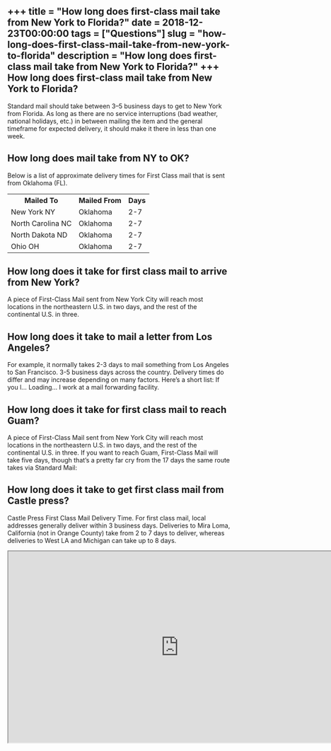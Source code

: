 +++
title = "How long does first-class mail take from New York to Florida?"
date = 2018-12-23T00:00:00
tags = ["Questions"]
slug = "how-long-does-first-class-mail-take-from-new-york-to-florida"
description = "How long does first-class mail take from New York to Florida?"
+++
How long does first-class mail take from New York to Florida?
-------------------------------------------------------------

Standard mail should take between 3–5 business days to get to New York from Florida. As long as there are no service interruptions (bad weather, national holidays, etc.) in between mailing the item and the general timeframe for expected delivery, it should make it there in less than one week.

How long does mail take from NY to OK?
--------------------------------------

Below is a list of approximate delivery times for First Class mail that is sent from Oklahoma (FL).

<table><tr><th>Mailed To</th><th>Mailed From</th><th>Days</th></tr><tr><td>New York NY</td><td>Oklahoma</td><td>2-7</td></tr><tr><td>North Carolina NC</td><td>Oklahoma</td><td>2-7</td></tr><tr><td>North Dakota ND</td><td>Oklahoma</td><td>2-7</td></tr><tr><td>Ohio OH</td><td>Oklahoma</td><td>2-7</td></tr></table>

How long does it take for first class mail to arrive from New York?
-------------------------------------------------------------------

A piece of First-Class Mail sent from New York City will reach most locations in the northeastern U.S. in two days, and the rest of the continental U.S. in three.

How long does it take to mail a letter from Los Angeles?
--------------------------------------------------------

For example, it normally takes 2-3 days to mail something from Los Angeles to San Francisco. 3-5 business days across the country. Delivery times do differ and may increase depending on many factors. Here’s a short list: If you l… Loading… I work at a mail forwarding facility.

How long does it take for first class mail to reach Guam?
---------------------------------------------------------

A piece of First-Class Mail sent from New York City will reach most locations in the northeastern U.S. in two days, and the rest of the continental U.S. in three. If you want to reach Guam, First-Class Mail will take five days, though that’s a pretty far cry from the 17 days the same route takes via Standard Mail:

How long does it take to get first class mail from Castle press?
----------------------------------------------------------------

Castle Press First Class Mail Delivery Time. For first class mail, local addresses generally deliver within 3 business days. Deliveries to Mira Loma, California (not in Orange County) take from 2 to 7 days to deliver, whereas deliveries to West LA and Michigan can take up to 8 days.

<iframe allow="accelerometer; autoplay; clipboard-write; encrypted-media; gyroscope; picture-in-picture" allowfullscreen="" class="__youtube_prefs__  epyt-is-override  no-lazyload" data-no-lazy="1" data-origheight="433" data-origwidth="770" data-skipgform_ajax_framebjll="" height="433" id="_ytid_44947" loading="lazy" src="https://www.youtube.com/embed/2XBXMsE8oBU?enablejsapi=1&autoplay=0&cc_load_policy=0&cc_lang_pref=&iv_load_policy=1&loop=0&modestbranding=0&rel=1&fs=1&playsinline=0&autohide=2&theme=dark&color=red&controls=1&" title="YouTube player" width="770"></iframe>